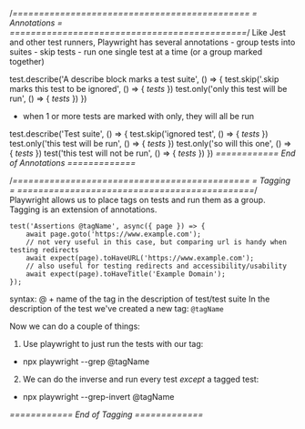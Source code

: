 /_=============================================
= Annotations =
=============================================_/
Like Jest and other test runners, Playwright has several annotations - group tests into suites - skip tests - run one single test at a time (or a group marked together)

test.describe('A describe block marks a test suite', () => {
test.skip('.skip marks this test to be ignored', () => {
_tests_
})
test.only('only this test will be run', () => {
_tests_
})
})

- when 1 or more tests are marked with only, they will all be run

test.describe('Test suite', () => {
test.skip('ignored test', () => {
_tests_
})
test.only('this test will be run', () => {
_tests_
})
test.only('so will this one', () => {
_tests_
})
test('this test will not be run', () => {
_tests_
})
})
_============ End of Annotations =============_

/_=============================================
= Tagging =
=============================================_/
Playwright allows us to place tags on tests and run them as a group.
Tagging is an extension of annotations.

```
test('Assertions @tagName', async({ page }) => {
    await page.goto('https://www.example.com');
    // not very useful in this case, but comparing url is handy when testing redirects
    await expect(page).toHaveURL('https://www.example.com');
    // also useful for testing redirects and accessibility/usability
    await expect(page).toHaveTitle('Example Domain');
});
```

syntax: @ + name of the tag in the description of test/test suite
In the description of the test we've created a new tag: `@tagName`

Now we can do a couple of things:

1. Use playwright to just run the tests with our tag:

- npx playwright --grep @tagName

2. We can do the inverse and run every test _except_ a tagged test:

- npx playwright --grep-invert @tagName

_============ End of Tagging =============_
